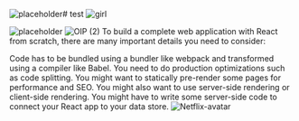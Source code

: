 ![placeholder](https://github.com/samik1234/test/assets/82882143/c47002e3-c0e6-40c5-bf3e-142abd514083)# test
![girl](https://github.com/samik1234/test/assets/82882143/f3a3443a-2047-4665-854d-12f7878f1282)




![placeholder](https://github.com/samik1234/test/assets/82882143/d0b46ed1-7a21-4b8a-94c0-17fe400d6efd)
![OIP (2)](https://github.com/samik1234/test/assets/82882143/81a90c1a-6919-4474-a315-d3b5e6594735)
To build a complete web application with React from scratch, there are many important details you need to consider:

Code has to be bundled using a bundler like webpack and transformed using a compiler like Babel.
You need to do production optimizations such as code splitting.
You might want to statically pre-render some pages for performance and SEO. You might also want to use server-side rendering or client-side rendering.
You might have to write some server-side code to connect your React app to your data store.
![Netflix-avatar](https://github.com/samik1234/test/assets/82882143/4af446e9-3cac-40b3-8130-64522a27b339)
